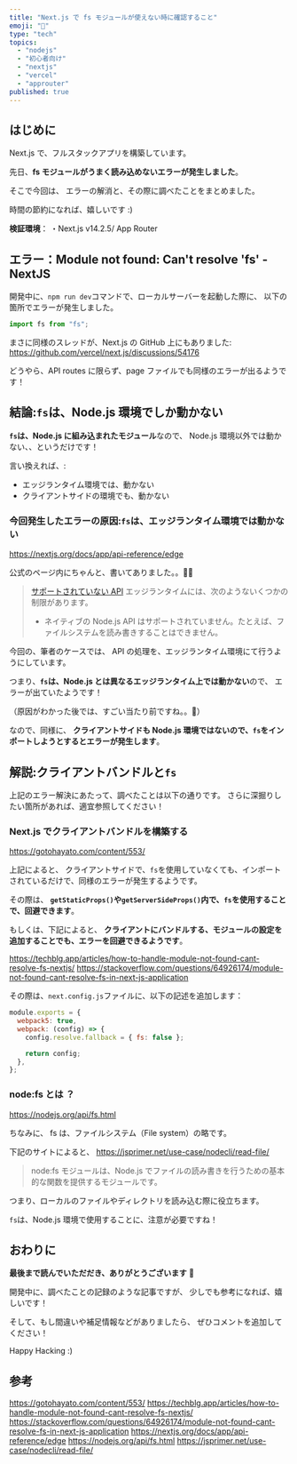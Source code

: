 ```yaml
---
title: "Next.js で fs モジュールが使えない時に確認すること"
emoji: "💚"
type: "tech"
topics:
  - "nodejs"
  - "初心者向け"
  - "nextjs"
  - "vercel"
  - "approuter"
published: true
---
```


## はじめに

Next.js で、フルスタックアプリを構築しています。

先日、**fs モジュールがうまく読み込めないエラーが発生しました**。

そこで今回は、
エラーの解消と、その際に調べたことをまとめました。

時間の節約になれば、嬉しいです :)

**検証環境**：
・Next.js v14.2.5/ App Router

## エラー：Module not found: Can't resolve 'fs' - NextJS

開発中に、`npm run dev`コマンドで、ローカルサーバーを起動した際に、
以下の箇所でエラーが発生しました。

```ts:api/route.ts
import fs from "fs";
```

まさに同様のスレッドが、Next.js の GitHub 上にもありました:
https://github.com/vercel/next.js/discussions/54176

どうやら、API routes に限らず、page ファイルでも同様のエラーが出るようです！

## 結論:`fs`は、Node.js 環境でしか動かない

**`fs`は、Node.js に組み込まれたモジュール**なので、
Node.js 環境以外では動かない、、というだけです！

言い換えれば、:

- エッジランタイム環境では、動かない
- クライアントサイドの環境でも、動かない

### 今回発生したエラーの原因:`fs`は、エッジランタイム環境では動かない

https://nextjs.org/docs/app/api-reference/edge

公式のページ内にちゃんと、書いてありました。。🫠🫠

> [サポートされていない API](https://nextjs.org/docs/app/building-your-application/rendering/edge-and-nodejs-runtimes#unsupported-apis)
> エッジランタイムには、次のようないくつかの制限があります。
>
> - ネイティブの Node.js API はサポートされていません。たとえば、ファイルシステムを読み書きすることはできません。

今回の、筆者のケースでは、
API の処理を、エッジランタイム環境にて行うようにしています。

つまり、**`fs`は、Node.js とは異なるエッジランタイム上では動かない**ので、
エラーが出ていたようです！

（原因がわかった後では、すごい当たり前ですね。。🫠）

なので、同様に、
**クライアントサイドも Node.js 環境ではないので、`fs`をインポートしようとするとエラーが発生します**。

## 解説:クライアントバンドルと`fs`

上記のエラー解決にあたって、調べたことは以下の通りです。
さらに深掘りしたい箇所があれば、適宜参照してください！

### Next.js でクライアントバンドルを構築する

https://gotohayato.com/content/553/

上記によると、
クライアントサイドで、`fs`を使用していなくても、インポートされているだけで、同様のエラーが発生するようです。

その際は、
**`getStaticProps()`や`getServerSideProps()`内で、`fs`を使用することで、回避できます**。

もしくは、下記によると、
**クライアントにバンドルする、モジュールの設定を追加することでも、エラーを回避できるようです**。

https://techblg.app/articles/how-to-handle-module-not-found-cant-resolve-fs-nextjs/
https://stackoverflow.com/questions/64926174/module-not-found-cant-resolve-fs-in-next-js-application

その際は、`next.config.js`ファイルに、以下の記述を追加します：

```js
module.exports = {
  webpack5: true,
  webpack: (config) => {
    config.resolve.fallback = { fs: false };

    return config;
  },
};
```

### node:fs とは ？

https://nodejs.org/api/fs.html

ちなみに、
fs は、ファイルシステム（File system）の略です。

下記のサイトによると、
https://jsprimer.net/use-case/nodecli/read-file/

> node:fs モジュールは、Node.js でファイルの読み書きを行うための基本的な関数を提供するモジュールです。

つまり、ローカルのファイルやディレクトリを読み込む際に役立ちます。

`fs`は、Node.js 環境で使用することに、注意が必要ですね！

## おわりに

**最後まで読んでいただだき、ありがとうございます** 🥳

開発中に、調べたことの記録のような記事ですが、
少しでも参考になれば、嬉しいです！

そして、もし間違いや補足情報などがありましたら、
ぜひコメントを追加してください！

Happy Hacking :)

## 参考

https://gotohayato.com/content/553/
https://techblg.app/articles/how-to-handle-module-not-found-cant-resolve-fs-nextjs/
https://stackoverflow.com/questions/64926174/module-not-found-cant-resolve-fs-in-next-js-application
https://nextjs.org/docs/app/api-reference/edge
https://nodejs.org/api/fs.html
https://jsprimer.net/use-case/nodecli/read-file/

